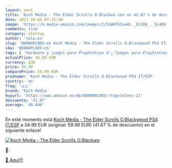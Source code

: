 ```yaml
---
layout: post
title: 'Koch Media - The Elder Scrolls O.Blackwo con un 41.67 % de descuento'
date: 2021-10-03 07:33:50
image: 'https://m.media-amazon.com/images/I/51WH7GIueAL._SL500_._SL400_.jpg'
comments: true
category: ofertas
author: 'tole.es'
slug: 'B08WXRC8DV-es Koch Media - The Elder Scrolls O.Blackwood PS4 IT/ESP'
sku: 'B08WXRC8DV-es'
tags: [ 'Hardware y juegos para PlayStation 4','Juegos para PlayStation 4','Videojuegos','koch media','ps4', ]
actualPrice: 34.99 EUR
currency: EUR
price: 34.99
comparePrice: 59.99 EUR
prodname: 'Koch Media - The Elder Scrolls O.Blackwood PS4 IT/ESP'
country: 'es'
flag: '🇪🇸'
brand: 'Koch Media'
buyurl: 'https://www.amazon.es/dp/B08WXRC8DV/?tag=tolees-21'
descuento: '41.67'
average: '48.646'
---
```


En este momento está [Koch Media - The Elder Scrolls O.Blackwood PS4 IT/ESP](https://www.amazon.es/dp/B08WXRC8DV/?tag=tolees-21) a 34.99 EUR (original: 59.99 EUR) (41.67 %  de descuento) en el siguiente enlace!

[![Koch Media - The Elder Scrolls O.Blackwo](https://m.media-amazon.com/images/I/51WH7GIueAL._SL500_._SL400_.jpg)](https://www.amazon.es/dp/B08WXRC8DV/?tag=tolees-21)

🔎:


[🛒 Aquí!!!](https://www.amazon.es/dp/B08WXRC8DV/?tag=tolees-21)
